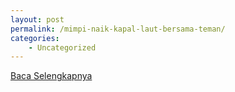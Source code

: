 ```yaml
---
layout: post
permalink: /mimpi-naik-kapal-laut-bersama-teman/
categories:
    - Uncategorized
---
```


[Baca Selengkapnya](/10)